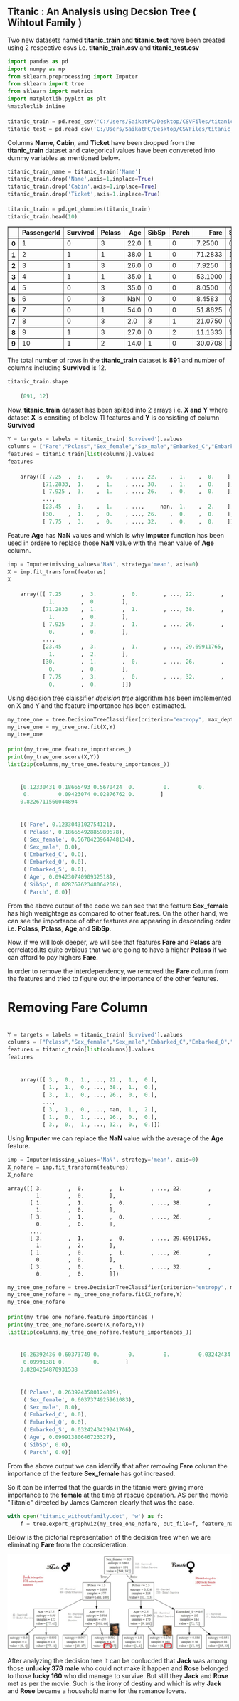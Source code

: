 
## Titanic : An Analysis using Decsion Tree ( Wihtout Family )  ##

Two new datasets named **titanic_train** and **titanic_test** have been created using 2 respective csvs i.e. **titanic_train.csv** and **titanic_test.csv**


```python
import pandas as pd
import numpy as np
from sklearn.preprocessing import Imputer
from sklearn import tree
from sklearn import metrics
import matplotlib.pyplot as plt
%matplotlib inline

titanic_train = pd.read_csv('C:/Users/SaikatPC/Desktop/CSVFiles/titanic_train.csv')
titanic_test = pd.read_csv('C:/Users/SaikatPC/Desktop/CSVFiles/titanic_test.csv')
```

Columns **Name**, **Cabin**, and **Ticket** have been dropped from the **titanic_train** dataset and categorical values have been convereted into dummy variables as mentioned below.

```python
titanic_train_name = titanic_train['Name']
titanic_train.drop('Name',axis=1,inplace=True)
titanic_train.drop('Cabin',axis=1,inplace=True)
titanic_train.drop('Ticket',axis=1,inplace=True)

titanic_train = pd.get_dummies(titanic_train)
titanic_train.head(10)
```

<table border="1" class="dataframe">
  <thead>
    <tr style="text-align: right;">
      <th></th>
      <th>PassengerId</th>
      <th>Survived</th>
      <th>Pclass</th>
      <th>Age</th>
      <th>SibSp</th>
      <th>Parch</th>
      <th>Fare</th>
      <th>Sex_female</th>
      <th>Sex_male</th>
      <th>Embarked_C</th>
      <th>Embarked_Q</th>
      <th>Embarked_S</th>
    </tr>
  </thead>
  <tbody>
    <tr>
      <th>0</th>
      <td>1</td>
      <td>0</td>
      <td>3</td>
      <td>22.0</td>
      <td>1</td>
      <td>0</td>
      <td>7.2500</td>
      <td>0</td>
      <td>1</td>
      <td>0</td>
      <td>0</td>
      <td>1</td>
    </tr>
    <tr>
      <th>1</th>
      <td>2</td>
      <td>1</td>
      <td>1</td>
      <td>38.0</td>
      <td>1</td>
      <td>0</td>
      <td>71.2833</td>
      <td>1</td>
      <td>0</td>
      <td>1</td>
      <td>0</td>
      <td>0</td>
    </tr>
    <tr>
      <th>2</th>
      <td>3</td>
      <td>1</td>
      <td>3</td>
      <td>26.0</td>
      <td>0</td>
      <td>0</td>
      <td>7.9250</td>
      <td>1</td>
      <td>0</td>
      <td>0</td>
      <td>0</td>
      <td>1</td>
    </tr>
    <tr>
      <th>3</th>
      <td>4</td>
      <td>1</td>
      <td>1</td>
      <td>35.0</td>
      <td>1</td>
      <td>0</td>
      <td>53.1000</td>
      <td>1</td>
      <td>0</td>
      <td>0</td>
      <td>0</td>
      <td>1</td>
    </tr>
    <tr>
      <th>4</th>
      <td>5</td>
      <td>0</td>
      <td>3</td>
      <td>35.0</td>
      <td>0</td>
      <td>0</td>
      <td>8.0500</td>
      <td>0</td>
      <td>1</td>
      <td>0</td>
      <td>0</td>
      <td>1</td>
    </tr>
    <tr>
      <th>5</th>
      <td>6</td>
      <td>0</td>
      <td>3</td>
      <td>NaN</td>
      <td>0</td>
      <td>0</td>
      <td>8.4583</td>
      <td>0</td>
      <td>1</td>
      <td>0</td>
      <td>1</td>
      <td>0</td>
    </tr>
    <tr>
      <th>6</th>
      <td>7</td>
      <td>0</td>
      <td>1</td>
      <td>54.0</td>
      <td>0</td>
      <td>0</td>
      <td>51.8625</td>
      <td>0</td>
      <td>1</td>
      <td>0</td>
      <td>0</td>
      <td>1</td>
    </tr>
    <tr>
      <th>7</th>
      <td>8</td>
      <td>0</td>
      <td>3</td>
      <td>2.0</td>
      <td>3</td>
      <td>1</td>
      <td>21.0750</td>
      <td>0</td>
      <td>1</td>
      <td>0</td>
      <td>0</td>
      <td>1</td>
    </tr>
    <tr>
      <th>8</th>
      <td>9</td>
      <td>1</td>
      <td>3</td>
      <td>27.0</td>
      <td>0</td>
      <td>2</td>
      <td>11.1333</td>
      <td>1</td>
      <td>0</td>
      <td>0</td>
      <td>0</td>
      <td>1</td>
    </tr>
    <tr>
      <th>9</th>
      <td>10</td>
      <td>1</td>
      <td>2</td>
      <td>14.0</td>
      <td>1</td>
      <td>0</td>
      <td>30.0708</td>
      <td>1</td>
      <td>0</td>
      <td>1</td>
      <td>0</td>
      <td>0</td>
    </tr>
  </tbody>
</table>
</div>


The total number of rows in the **titanic_train** dataset is **891** and number of columns including **Survived** is 12.

```python
titanic_train.shape

    (891, 12)
```

Now, **titanic_train** dataset has been splited into 2 arrays i.e. **X and Y** where dataset **X** is consiting of below 11 features and **Y** is consisting of column **Survived**

```python
Y = targets = labels = titanic_train['Survived'].values
columns = ["Fare","Pclass","Sex_female","Sex_male","Embarked_C","Embarked_Q","Embarked_S", "Age", "SibSp", "Parch"]
features = titanic_train[list(columns)].values
features

    array([[ 7.25  ,  3.    ,  0.    , ..., 22.    ,  1.    ,  0.    ],
           [71.2833,  1.    ,  1.    , ..., 38.    ,  1.    ,  0.    ],
           [ 7.925 ,  3.    ,  1.    , ..., 26.    ,  0.    ,  0.    ],
           ...,
           [23.45  ,  3.    ,  1.    , ...,     nan,  1.    ,  2.    ],
           [30.    ,  1.    ,  0.    , ..., 26.    ,  0.    ,  0.    ],
           [ 7.75  ,  3.    ,  0.    , ..., 32.    ,  0.    ,  0.    ]])

```
Feature **Age** has **NaN** values and which is why **Imputer** function has been used in ordere to replace those **NaN** value with the mean value of **Age** column.

```python
imp = Imputer(missing_values='NaN', strategy='mean', axis=0)
X = imp.fit_transform(features)
X

    array([[ 7.25      ,  3.        ,  0.        , ..., 22.        ,
             1.        ,  0.        ],
           [71.2833    ,  1.        ,  1.        , ..., 38.        ,
             1.        ,  0.        ],
           [ 7.925     ,  3.        ,  1.        , ..., 26.        ,
             0.        ,  0.        ],
           ...,
           [23.45      ,  3.        ,  1.        , ..., 29.69911765,
             1.        ,  2.        ],
           [30.        ,  1.        ,  0.        , ..., 26.        ,
             0.        ,  0.        ],
           [ 7.75      ,  3.        ,  0.        , ..., 32.        ,
             0.        ,  0.        ]])
```
Using decision tree claissifier *decision tree* algorithm has been implemented on X and Y and the feature importance has been estimaated.

```python
my_tree_one = tree.DecisionTreeClassifier(criterion="entropy", max_depth=3)
my_tree_one = my_tree_one.fit(X,Y)
my_tree_one

print(my_tree_one.feature_importances_)
print(my_tree_one.score(X,Y))
list(zip(columns,my_tree_one.feature_importances_))


    [0.12330431 0.18665493 0.5670424  0.         0.         0.
     0.         0.09423074 0.02876762 0.        ]
    0.8226711560044894
    

    [('Fare', 0.1233043102754121),
     ('Pclass', 0.18665492885980678),
     ('Sex_female', 0.5670423964748134),
     ('Sex_male', 0.0),
     ('Embarked_C', 0.0),
     ('Embarked_Q', 0.0),
     ('Embarked_S', 0.0),
     ('Age', 0.09423074090932518),
     ('SibSp', 0.02876762348064268),
     ('Parch', 0.0)]
```
From the above output of the code we can see that the feature **Sex_female** has high weaightage as compared to other features. On the other hand, we can see the importance of other features are appearing in descending order i.e. **Pclass**, **Pclass**, **Age**,and **SibSp**. 

Now, if we will look deeper, we will see that features **Fare** and **Pclass** are correlated.Its quite ovbious that we are going to have a higher **Pclass** if we can afford to pay highers **Fare**.

In order to remove the interdependency, we removed the **Fare** column from the features and tried to figure out the importance of the other features.  

# Removing Fare Column #

```python

Y = targets = labels = titanic_train['Survived'].values
columns = ["Pclass","Sex_female","Sex_male","Embarked_C","Embarked_Q","Embarked_S", "Age", "SibSp", "Parch"]
features = titanic_train[list(columns)].values
features


    array([[ 3.,  0.,  1., ..., 22.,  1.,  0.],
           [ 1.,  1.,  0., ..., 38.,  1.,  0.],
           [ 3.,  1.,  0., ..., 26.,  0.,  0.],
           ...,
           [ 3.,  1.,  0., ..., nan,  1.,  2.],
           [ 1.,  0.,  1., ..., 26.,  0.,  0.],
           [ 3.,  0.,  1., ..., 32.,  0.,  0.]])

```

Using **Imputer** we can replace the **NaN** value with the average of the **Age** feature.

```python
imp = Imputer(missing_values='NaN', strategy='mean', axis=0)
X_nofare = imp.fit_transform(features)
X_nofare
```


    array([[ 3.        ,  0.        ,  1.        , ..., 22.        ,
             1.        ,  0.        ],
           [ 1.        ,  1.        ,  0.        , ..., 38.        ,
             1.        ,  0.        ],
           [ 3.        ,  1.        ,  0.        , ..., 26.        ,
             0.        ,  0.        ],
           ...,
           [ 3.        ,  1.        ,  0.        , ..., 29.69911765,
             1.        ,  2.        ],
           [ 1.        ,  0.        ,  1.        , ..., 26.        ,
             0.        ,  0.        ],
           [ 3.        ,  0.        ,  1.        , ..., 32.        ,
             0.        ,  0.        ]])


```python
my_tree_one_nofare = tree.DecisionTreeClassifier(criterion="entropy", max_depth=3)
my_tree_one_nofare = my_tree_one_nofare.fit(X_nofare,Y)
my_tree_one_nofare

print(my_tree_one_nofare.feature_importances_)
print(my_tree_one_nofare.score(X_nofare,Y))
list(zip(columns,my_tree_one_nofare.feature_importances_))


    [0.26392436 0.60373749 0.         0.         0.         0.03242434
     0.09991381 0.         0.        ]
    0.8204264870931538
    

    [('Pclass', 0.2639243580124819),
     ('Sex_female', 0.6037374925961083),
     ('Sex_male', 0.0),
     ('Embarked_C', 0.0),
     ('Embarked_Q', 0.0),
     ('Embarked_S', 0.0324243429241766),
     ('Age', 0.09991380646723327),
     ('SibSp', 0.0),
     ('Parch', 0.0)]

```

From the above output we can identify that after removing **Fare** column the importance of the feature **Sex_female** has got increased. 

So it can be inferred that the guards in the titanic were giving more importance to the **female** at the time of rescue operation. AS per the movie "Titanic" directed by James Cameron clearly that was the case.   

```python
with open("titanic_withoutfamily.dot", 'w') as f:
    f = tree.export_graphviz(my_tree_one_nofare, out_file=f, feature_names=columns)
```

Below is the pictorial representation of the decision tree when we are eliminating **Fare** from the cocnsideration. 


![png](output_01.png)

After analyzing the decision tree it can be conlucded that **Jack** was among those **unlucky 378 male** who could not make it happen and **Rose** belonged to those **lucky 160** who did manage to survive. But still they **Jack** and **Rose** met as per the movie. Such is the irony of destiny and which is why **Jack** and **Rose** became a household name for the romance lovers.
